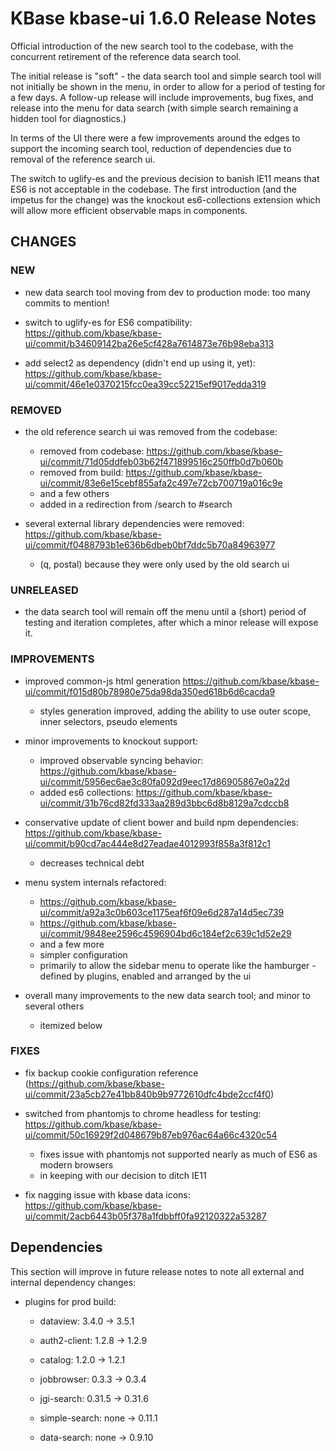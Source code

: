 # KBase kbase-ui 1.6.0 Release Notes

Official introduction of the new search tool to the codebase, with the concurrent retirement of the reference data search tool.

The initial release is "soft" - the data search tool and simple search tool will not initially be shown in the menu, in order to allow for a period of testing for a few days. A follow-up release will include improvements, bug fixes, and release into the menu for data search (with simple search remaining a hidden tool for diagnostics.)

In terms of the UI there were a few improvements around the edges to support the incoming search tool, reduction of dependencies due to removal of the reference search ui.

The switch to uglify-es and the previous decision to banish IE11 means that ES6 is not acceptable in the codebase. The first introduction (and the impetus for the change) was the knockout es6-collections extension which will allow more efficient observable maps in components.

## CHANGES

### NEW

- new data search tool moving from dev to production mode: too many commits to mention!

- switch to uglify-es for ES6 compatibility: https://github.com/kbase/kbase-ui/commit/b34609142ba26e5cf428a7614873e76b98eba313

- add select2 as dependency (didn't end up using it, yet): https://github.com/kbase/kbase-ui/commit/46e1e0370215fcc0ea39cc52215ef9017edda319

### REMOVED

- the old reference search ui was removed from the codebase: 
  - removed from codebase: https://github.com/kbase/kbase-ui/commit/71d05ddfeb03b62f471899516c250ffb0d7b060b
  - removed from build: https://github.com/kbase/kbase-ui/commit/83e6e15cebf855afa2c497e72cb700719a016c9e
  - and a few others
  - added in a redirection from /search to #search

- several external library dependencies were removed: https://github.com/kbase/kbase-ui/commit/f0488793b1e636b6dbeb0bf7ddc5b70a84963977
  -  (q, postal) because they were only used by the old search ui


### UNRELEASED

- the data search tool will remain off the menu until a (short) period of testing and iteration completes, after which a minor release will expose it.

### IMPROVEMENTS

- improved common-js html generation https://github.com/kbase/kbase-ui/commit/f015d80b78980e75da98da350ed618b6d6cacda9
  - styles generation improved, adding the ability to use outer scope, inner selectors, pseudo elements

- minor improvements to knockout support: 
  - improved observable syncing behavior: https://github.com/kbase/kbase-ui/commit/5956ec6ae3c80fa092d9eec17d86905867e0a22d
  - added es6 collections: https://github.com/kbase/kbase-ui/commit/31b76cd82fd333aa289d3bbc6d8b8129a7cdccb8

- conservative update of client bower and build npm dependencies: https://github.com/kbase/kbase-ui/commit/b90cd7ac444e8d27eadae4012993f858a3f812c1
  - decreases technical debt

- menu system internals refactored: 
  - https://github.com/kbase/kbase-ui/commit/a92a3c0b603ce1175eaf6f09e6d287a14d5ec739
  - https://github.com/kbase/kbase-ui/commit/9848ee2596c4596904bd6c184ef2c639c1d52e29
  - and a few more
  - simpler configuration
  - primarily to allow the sidebar menu to operate like the hamburger - defined by plugins, enabled and arranged by the ui

- overall many improvements to the new data search tool; and minor to several others
  - itemized below

### FIXES

- fix backup cookie configuration reference (https://github.com/kbase/kbase-ui/commit/23a5cb27e41bb840b9b9772610dfc4bde2ccf4f0)

- switched from phantomjs to chrome headless for testing: https://github.com/kbase/kbase-ui/commit/50c16929f2d048679b87eb976ac64a66c4320c54
  - fixes issue with phantomjs not supported nearly as much of ES6 as modern browsers
  - in keeping with our decision to ditch IE11

- fix nagging issue with kbase data icons: https://github.com/kbase/kbase-ui/commit/2acb6443b05f378a1fdbbff0fa92120322a53287


## Dependencies

This section will improve in future release notes to note all external and internal dependency changes:

- plugins for prod build:
    - dataview: 3.4.0 -> 3.5.1
    - auth2-client: 1.2.8 -> 1.2.9
    - catalog: 1.2.0 -> 1.2.1
    - jobbrowser: 0.3.3 -> 0.3.4
    - jgi-search: 0.31.5 -> 0.31.6

    - simple-search: none -> 0.11.1
    - data-search: none -> 0.9.10


